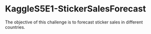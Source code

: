 # KaggleS5E1-StickerSalesForecast
The objective of this challenge is to forecast sticker sales in different countries.
